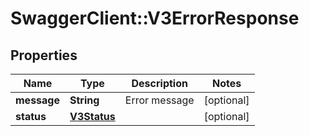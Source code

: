 # SwaggerClient::V3ErrorResponse

## Properties
Name | Type | Description | Notes
------------ | ------------- | ------------- | -------------
**message** | **String** | Error message | [optional] 
**status** | [**V3Status**](V3Status.md) |  | [optional] 

